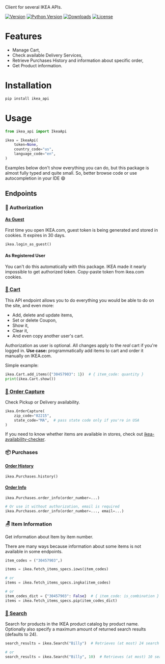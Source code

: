 Client for several IKEA APIs.

[![Version](https://img.shields.io/pypi/v/ikea_api?color=green&label=version)](https://pypi.org/project/ikea_api/)
[![Python Version](https://img.shields.io/pypi/pyversions/ikea_api?color=green)](https://pypi.org/project/ikea_api/)
[![Downloads](https://img.shields.io/pypi/dm/ikea_api?color=green)](https://pypi.org/project/ikea_api/)
[![License](https://img.shields.io/pypi/l/ikea_api?color=green)](https://github.com/vrslev/ikea-api-client/blob/main/LICENSE)

# Features

- Manage Cart,
- Check available Delivery Services,
- Retrieve Purchases History and information about specific order,
- Get Product information.

# Installation

```bash
pip install ikea_api
```

# Usage

```python
from ikea_api import IkeaApi

ikea = IkeaApi(
    token=None,
    country_code="us",
    language_code="en",
)
```

Examples below don't show everything you can do, but this package is almost fully typed and quite small. So, better browse code or use autocompletion in your IDE 😄

## Endpoints

### 🔑 Authorization

#### [As Guest](https://github.com/vrslev/ikea-api-client/blob/main/src/ikea_api/_endpoints/auth.py)

First time you open IKEA.com, guest token is being generated and stored in cookies. It expires in 30 days.

```python
ikea.login_as_guest()
```

#### As Registered User

You can't do this automatically with this package. IKEA made it nearly impossible to get authorized token. Copy-paste token from ikea.com cookies.

### [🛒 Cart](https://github.com/vrslev/ikea-api-client/blob/main/src/ikea_api/_endpoints/cart.py)

This API endpoint allows you to do everything you would be able to do on the site, and even more:

- Add, delete and update items,
- Set or delete Coupon,
- Show it,
- Clear it,
- And even copy another user's cart.

Authorization as user is optional. All changes apply to the _real_ cart if you're logged in. **Use case:** programmatically add items to cart and order it manually on IKEA.com.

Simple example:

```python
ikea.Cart.add_items({"30457903": 1})  # { item_code: quantity }
print(ikea.Cart.show())
```

### [🚛 Order Capture](https://github.com/vrslev/ikea-api-client/blob/main/src/ikea_api/_endpoints/order_capture.py)

Check Pickup or Delivery availability.

```python
ikea.OrderCapture(
    zip_code="02215",
    state_code="MA",  # pass state code only if you're in USA
)
```

If you need to know whether items are available in stores, check out [ikea-availability-checker](https://github.com/Ephigenia/ikea-availability-checker).

### 📦 Purchases

#### [Order History](https://github.com/vrslev/ikea-api-client/blob/main/src/ikea_api/_endpoints/purchases.py#L32)

```python
ikea.Purchases.history()
```

#### [Order Info](https://github.com/vrslev/ikea-api-client/blob/main/src/ikea_api/_endpoints/purchases.py#L39)

```python
ikea.Purchases.order_info(order_number=...)

# Or use it without authorization, email is required
ikea.Purchases.order_info(order_number=..., email=...)
```

### 🪑 Item Information

Get information about Item by item number.

There are many ways because information about some items is not available in some endpoints.

```python
item_codes = ("30457903",)

items = ikea.fetch_items_specs.iows(item_codes)

# or
items = ikea.fetch_items_specs.ingka(item_codes)

# or
item_codes_dict = {"30457903": False}  # { item_code: is_combination }
items = ikea.fetch_items_specs.pip(item_codes_dict)
```

### [🔎 Search](https://github.com/vrslev/ikea-api-client/blob/main/src/ikea_api/_endpoints/search.py)

Search for products in the IKEA product catalog by product name. Optionally also specify a maximum amount of returned search results (defaults to 24).

```python
search_results = ikea.Search("Billy")  # Retrieves (at most) 24 search results

# or
search_results = ikea.Search("Billy", 10)  # Retrieves (at most) 10 search results
```
